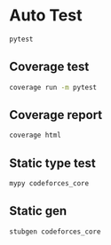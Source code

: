 # Auto Test

```bash
pytest
```

## Coverage test

```bash
coverage run -m pytest
```

## Coverage report

```bash
coverage html
```

## Static type test

```bash
mypy codeforces_core 
```

## Static gen

```bash
stubgen codeforces_core
```
